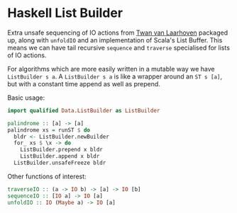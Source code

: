 Haskell List Builder
====================

Extra unsafe sequencing of IO actions from [Twan van Laarhoven](https://www.twanvl.nl/blog/haskell/unsafe-sequence)
packaged up, along with `unfoldIO` and an implementation of Scala's List Buffer. This means we can have tail
recursive `sequence` and `traverse` specialised for lists of IO actions.

For algorithms which are more easily written in a mutable way we have `ListBuilder s a`. A `ListBuilder s a`
is like a wrapper around an `ST s [a]`, but with a constant time append as well as prepend.

Basic usage:

```haskell
import qualified Data.ListBuilder as ListBuilder

palindrome :: [a] -> [a]
palindrome xs = runST $ do
  bldr <- ListBuilder.newBuilder
  for_ xs $ \x -> do
    ListBuilder.prepend x bldr
    ListBuilder.append x bldr
  ListBuilder.unsafeFreeze bldr
```


Other functions of interest:
```haskell
traverseIO :: (a -> IO b) -> [a] -> IO [b]
sequenceIO :: [IO a] -> IO [a]
unfoldIO :: IO (Maybe a) -> IO [a]
```
